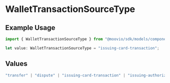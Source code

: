 # WalletTransactionSourceType

## Example Usage

```typescript
import { WalletTransactionSourceType } from "@moovio/sdk/models/components";

let value: WalletTransactionSourceType = "issuing-card-transaction";
```

## Values

```typescript
"transfer" | "dispute" | "issuing-card-transaction" | "issuing-authorization" | "sweep" | "adjustment" | "fee"
```